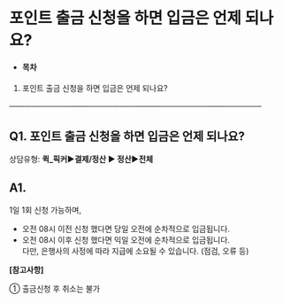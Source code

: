 # 포인트 출금 신청을 하면 입금은 언제 되나요?

* #### **목차**

1. 포인트 출금 신청을 하면 입금은 언제 되나요?

──────────────────────────────────────────────

**Q1. 포인트 출금 신청을 하면 입금은 언제 되나요?**
---------------------------------

상담유형: **퀵\_픽커▶결제/정산 ▶ 정산▶전체**

**A1.**
-------

1일 1회 신청 가능하며,  
- 오전 08시 이전 신청 했다면 당일 오전에 순차적으로 입금됩니다.  
- 오전 08시 이후 신청 했다면 익일 오전에 순차적으로 입금됩니다.  
다만, 은행사의 사정에 따라 지급에 소요될 수 있습니다. (점검, 오류 등)

**[참고사항]**

① 출금신청 후 취소는 불가